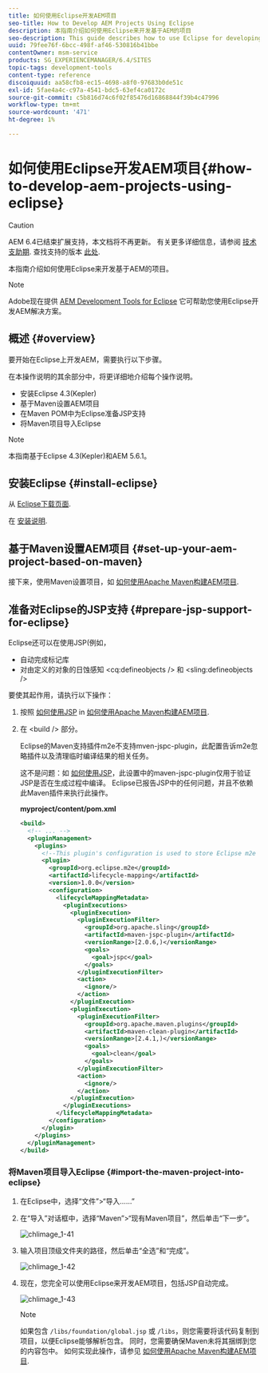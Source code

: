 ```yaml
---
title: 如何使用Eclipse开发AEM项目
seo-title: How to Develop AEM Projects Using Eclipse
description: 本指南介绍如何使用Eclipse来开发基于AEM的项目
seo-description: This guide describes how to use Eclipse for developing AEM based projects
uuid: 79fee76f-6bcc-498f-af46-530816b41bbe
contentOwner: msm-service
products: SG_EXPERIENCEMANAGER/6.4/SITES
topic-tags: development-tools
content-type: reference
discoiquuid: aa58cfb8-ec15-4698-a8f0-97683b0de51c
exl-id: 5fae4a4c-c97a-4541-bdc5-63ef4ca0172c
source-git-commit: c5b816d74c6f02f85476d16868844f39b4c47996
workflow-type: tm+mt
source-wordcount: '471'
ht-degree: 1%

---
```


# 如何使用Eclipse开发AEM项目{#how-to-develop-aem-projects-using-eclipse}

>[!CAUTION]
>
>AEM 6.4已结束扩展支持，本文档将不再更新。 有关更多详细信息，请参阅 [技术支助期](https://helpx.adobe.com/cn/support/programs/eol-matrix.html). 查找支持的版本 [此处](https://experienceleague.adobe.com/docs/).

本指南介绍如何使用Eclipse来开发基于AEM的项目。

>[!NOTE]
>
>Adobe现在提供 [AEM Development Tools for Eclipse](/help/sites-developing/aem-eclipse.md) 它可帮助您使用Eclipse开发AEM解决方案。

## 概述 {#overview}

要开始在Eclipse上开发AEM，需要执行以下步骤。

在本操作说明的其余部分中，将更详细地介绍每个操作说明。

* 安装Eclipse 4.3(Kepler)
* 基于Maven设置AEM项目
* 在Maven POM中为Eclipse准备JSP支持
* 将Maven项目导入Eclipse

>[!NOTE]
>
>本指南基于Eclipse 4.3(Kepler)和AEM 5.6.1。

## 安装Eclipse {#install-eclipse}

从 [Eclipse下载页面](https://www.eclipse.org/downloads/).

在 [安装说明](https://wiki.eclipse.org/Eclipse/Installation).

## 基于Maven设置AEM项目 {#set-up-your-aem-project-based-on-maven}

接下来，使用Maven设置项目，如 [如何使用Apache Maven构建AEM项目](/help/sites-developing/ht-projects-maven.md).

## 准备对Eclipse的JSP支持 {#prepare-jsp-support-for-eclipse}

Eclipse还可以在使用JSP(例如，

* 自动完成标记库
* 对由定义的对象的日蚀感知 &lt;cq:defineobjects /> 和 &lt;sling:defineobjects />

要使其起作用，请执行以下操作：

1. 按照 [如何使用JSP](/help/sites-developing/ht-projects-maven.md#how-to-work-with-jsps) in [如何使用Apache Maven构建AEM项目](/help/sites-developing/ht-projects-maven.md).
1. 在 &lt;build /> 部分。

   Eclipse的Maven支持插件m2e不支持mven-jspc-plugin，此配置告诉m2e忽略插件以及清理临时编译结果的相关任务。

   这不是问题：如 [如何使用JSP](/help/sites-developing/ht-projects-maven.md#how-to-work-with-jsps)，此设置中的maven-jspc-plugin仅用于验证JSP是否在生成过程中编译。 Eclipse已报告JSP中的任何问题，并且不依赖此Maven插件来执行此操作。

   **myproject/content/pom.xml**

   ```xml
   <build>
     <!-- ... -->
     <pluginManagement>
       <plugins>
         <!--This plugin's configuration is used to store Eclipse m2e settings only. It has no influence on the Maven build itself.-->
         <plugin>
           <groupId>org.eclipse.m2e</groupId>
           <artifactId>lifecycle-mapping</artifactId>
           <version>1.0.0</version>
           <configuration>
             <lifecycleMappingMetadata>
               <pluginExecutions>
                 <pluginExecution>
                   <pluginExecutionFilter>
                     <groupId>org.apache.sling</groupId>
                     <artifactId>maven-jspc-plugin</artifactId>
                     <versionRange>[2.0.6,)</versionRange>
                     <goals>
                       <goal>jspc</goal>
                     </goals>
                   </pluginExecutionFilter>
                   <action>
                     <ignore/>
                   </action>
                 </pluginExecution>
                 <pluginExecution>
                   <pluginExecutionFilter>
                     <groupId>org.apache.maven.plugins</groupId>
                     <artifactId>maven-clean-plugin</artifactId>
                     <versionRange>[2.4.1,)</versionRange>
                     <goals>
                       <goal>clean</goal>
                     </goals>
                   </pluginExecutionFilter>
                   <action>
                     <ignore/>
                   </action>
                 </pluginExecution>
               </pluginExecutions>
             </lifecycleMappingMetadata>
           </configuration>
         </plugin>
       </plugins>
     </pluginManagement>
   </build>
   ```

### 将Maven项目导入Eclipse {#import-the-maven-project-into-eclipse}

1. 在Eclipse中，选择“文件”>“导入……”
1. 在“导入”对话框中，选择“Maven”>“现有Maven项目”，然后单击“下一步”。

   ![chlimage_1-41](assets/chlimage_1-41.png)

1. 输入项目顶级文件夹的路径，然后单击“全选”和“完成”。

   ![chlimage_1-42](assets/chlimage_1-42.png)

1. 现在，您完全可以使用Eclipse来开发AEM项目，包括JSP自动完成。

   ![chlimage_1-43](assets/chlimage_1-43.png)

   >[!NOTE]
   >
   >如果包含 `/libs/foundation/global.jsp` 或 `/libs`，则您需要将该代码复制到项目，以便Eclipse能够解析包含。 同时，您需要确保Maven未将其捆绑到您的内容包中。 如何实现此操作，请参见 [如何使用Apache Maven构建AEM项目](/help/sites-developing/ht-projects-maven.md).
